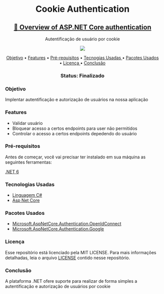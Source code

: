 <h1 align="center" > Cookie Authentication </h1>
<h2 align="center">
    <a href="https://docs.microsoft.com/en-us/aspnet/core/security/authentication/?view=aspnetcore-6.0">🔗 Overview of ASP.NET Core authentication</a>
</h2>
<p align="center"> Autentificação de usuário por cookie</p>
<p align="center">
<img src="https://img.shields.io/github/license/MarlysonMendes/TestMinimalAPI"/>
</p>

<p align="center">
 <a href="#Objetivo">Objetivo</a> •
 <a href="#Features">Features</a> •
 <a href="#Pre-requisitos">Pré-requisitos</a> • 
 <a href="#Tecnogias">Tecnogias Usadas  </a> • 
  <a href="#Pacotes">Pacotes Usados  </a> • 
 <a href="#licenca">Licença  </a> • 
 <a href="#conclusao">Conclusão  </a>
</p>
<h3 align="center"> 
 Status:	Finalizado
</h4>
<h3 name = "Objetivo"> Objetivo </h3>
<p> Implentar autentificação e autorização de usuários na nossa aplicação </p>

<h3 name = "Features" >Features</h3>
<ul>
 <li>Validar usuário</li>
 <li>Bloquear acesso a certos endpoints para user não permitidos</li>
 <li>Controlar o acesso a certos endpoints depedendo do usuário</li>
 </ul>
 
  
  <h3 name="Pre-requisitos" >Pré-requisitos</h3>
  <p>Antes de começar, você vai precisar ter instalado em sua máquina as seguintes ferramentas:</p>
  <a href="https://dotnet.microsoft.com/en-us/download/dotnet/6.0" > .NET 6 </a>
  <p></p>
  
  <h3 name = "Tecnogias" >Tecnologias Usadas</h3>
<ul>
 <li><a href="https://docs.microsoft.com/pt-br/dotnet/csharp/">Linguagem C# </a></li>
 <li><a href="https://docs.microsoft.com/pt-br/aspnet/core/?view=aspnetcore-6.0">Asp Net Core </a></li>
</ul>
   <h3 name ="Pacotes" >Pacotes Usados</h3>
<ul>
 <li><a href="" >Microsoft.AspNetCore.Authentication.OpenIdConnect </a></li>
 <li><a href="" >Microsoft.AspNetCore.Authentication.Google </a></li>
</ul>
 
 <h3 name="licenca"> Licença </h3>
 <p>Esse repositório está licenciado pela MIT LICENSE. Para mais informações detalhadas, leia o arquivo <a href="https://github.com/MarlysonMendes/CookieAuth/blob/main/LICENSE">LICENSE</a> contido nesse repositório.</p>
 
 <h3 name = "conclusao"> Conclusão </h3>
 <p>A plataforma .NET ofere suporte para realizar de forma simples a autentificação e autorização de usuários por cookie</p>
 

